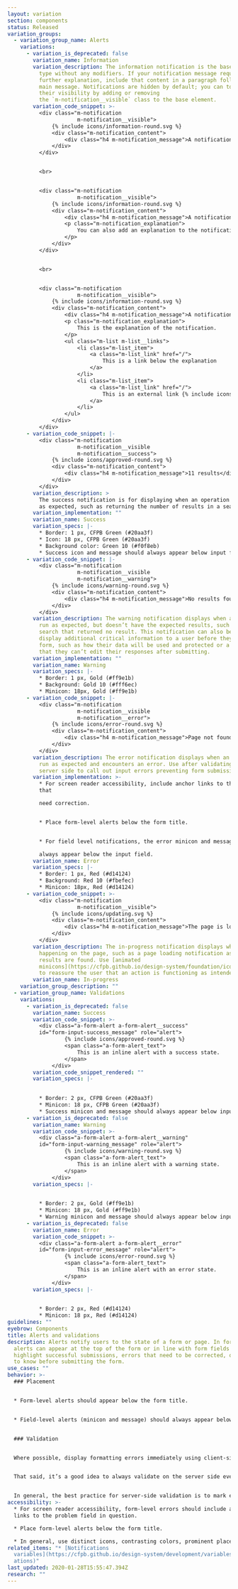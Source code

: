 ```yaml
---
layout: variation
section: components
status: Released
variation_groups:
  - variation_group_name: Alerts
    variations:
      - variation_is_deprecated: false
        variation_name: Information
        variation_description: The information notification is the base notification
          type without any modifiers. If your notification message requires
          further explanation, include that content in a paragraph following the
          main message. Notifications are hidden by default; you can toggle
          their visibility by adding or removing
          the `m-notification__visible` class to the base element.
        variation_code_snippet: >-
          <div class="m-notification
                      m-notification__visible">
              {% include icons/information-round.svg %}
              <div class="m-notification_content">
                  <div class="h4 m-notification_message">A notification</div>
              </div>
          </div>


          <br>


          <div class="m-notification
                      m-notification__visible">
              {% include icons/information-round.svg %}
              <div class="m-notification_content">
                  <div class="h4 m-notification_message">A notification</div>
                  <p class="m-notification_explanation">
                      You can also add an explanation to the notification.
                  </p>
              </div>
          </div>


          <br>


          <div class="m-notification
                      m-notification__visible">
              {% include icons/information-round.svg %}
              <div class="m-notification_content">
                  <div class="h4 m-notification_message">A notification</div>
                  <p class="m-notification_explanation">
                      This is the explanation of the notification.
                  </p>
                  <ul class="m-list m-list__links">
                      <li class="m-list_item">
                          <a class="m-list_link" href="/">
                              This is a link below the explanation
                          </a>
                      </li>
                      <li class="m-list_item">
                          <a class="m-list_link" href="/">
                              This is an external link {% include icons/external-link.svg %}
                          </a>
                      </li>
                  </ul>
              </div>
          </div>
      - variation_code_snippet: |-
          <div class="m-notification
                      m-notification__visible
                      m-notification__success">
              {% include icons/approved-round.svg %}
              <div class="m-notification_content">
                  <div class="h4 m-notification_message">11 results</div>
              </div>
          </div>
        variation_description: >
          The success notification is for displaying when an operation has run
          as expected, such as returning the number of results in a search.
        variation_implementation: ""
        variation_name: Success
        variation_specs: |-
          * Border: 1 px, CFPB Green (#20aa3f)
          * Icon: 18 px, CFPB Green (#20aa3f)
          * Background color: Green 10 (#f0f8eb)
          * Success icon and message should always appear below input field.
      - variation_code_snippet: |-
          <div class="m-notification
                      m-notification__visible
                      m-notification__warning">
              {% include icons/warning-round.svg %}
              <div class="m-notification_content">
                  <div class="h4 m-notification_message">No results found.</div>
              </div>
          </div>
        variation_description: The warning notification displays when an operation has
          run as expected, but doesn’t have the expected results, such as a
          search that returned no result. This notification can also be used to
          display additional critical information to a user before they submit a
          form, such as how their data will be used and protected or a reminder
          that they can’t edit their responses after submitting.
        variation_implementation: ""
        variation_name: Warning
        variation_specs: |-
          * Border: 1 px, Gold (#ff9e1b)
          * Background: Gold 10 (#fff6ec)
          * Minicon: 18px, Gold (#ff9e1b)
      - variation_code_snippet: |-
          <div class="m-notification
                      m-notification__visible
                      m-notification__error">
              {% include icons/error-round.svg %}
              <div class="m-notification_content">
                  <div class="h4 m-notification_message">Page not found.</div>
              </div>
          </div>
        variation_description: The error notification displays when an operation has not
          run as expected and encounters an error. Use after validating on the
          server side to call out input errors preventing form submission.
        variation_implementation: >-
          * For screen reader accessibility, include anchor links to the fields
          that

          need correction.


          * Place form-level alerts below the form title.


          * For field level notifications, the error minicon and message should

          always appear below the input field.
        variation_name: Error
        variation_specs: |-
          * Border: 1 px, Red (#d14124)
          * Background: Red 10 (#fbefec)
          * Minicon: 18px, Red (#d14124)
      - variation_code_snippet: >-
          <div class="m-notification
                      m-notification__visible">
              {% include icons/updating.svg %}
              <div class="m-notification_content">
                  <div class="h4 m-notification_message">The page is loading…</div>
              </div>
          </div>
        variation_description: The in-progress notification displays when something is
          happening on the page, such as a page loading notification as search
          results are found. Use [animated
          minicons](https://cfpb.github.io/design-system/foundation/iconography)
          to reassure the user that an action is functioning as intended.
        variation_name: In-progress
    variation_group_description: ""
  - variation_group_name: Validations
    variations:
      - variation_is_deprecated: false
        variation_name: Success
        variation_code_snippet: >-
          <div class="a-form-alert a-form-alert__success"
          id="form-input-success_message" role="alert">
                  {% include icons/approved-round.svg %}
                  <span class="a-form-alert_text">
                      This is an inline alert with a success state.
                  </span>
              </div>
        variation_code_snippet_rendered: ""
        variation_specs: |-
          

          * Border: 2 px, CFPB Green (#20aa3f)
          * Minicon: 18 px, CFPB Green (#20aa3f)
          * Success minicon and message should always appear below input field
      - variation_is_deprecated: false
        variation_name: Warning
        variation_code_snippet: >-
          <div class="a-form-alert a-form-alert__warning"
          id="form-input-warning_message" role="alert">
                  {% include icons/warning-round.svg %}
                  <span class="a-form-alert_text">
                      This is an inline alert with a warning state.
                  </span>
              </div>
        variation_specs: |-
          

          * Border: 2 px, Gold (#ff9e1b)
          * Minicon: 18 px, Gold (#ff9e1b)
          * Warning minicon and message should always appear below input field
      - variation_is_deprecated: false
        variation_name: Error
        variation_code_snippet: >-
          <div class="a-form-alert a-form-alert__error"
          id="form-input-error_message" role="alert">
                  {% include icons/error-round.svg %}
                  <span class="a-form-alert_text">
                      This is an inline alert with an error state.
                  </span>
              </div>
        variation_specs: |-
          

          * Border: 2 px, Red (#d14124)
          * Minicon: 18 px, Red (#d14124)
guidelines: ""
eyebrow: Components
title: Alerts and validations
description: Alerts notify users to the state of a form or page. In forms,
  alerts can appear at the top of the form or in line with form fields and can
  highlight successful submissions, errors that need to be corrected, or details
  to know before submitting the form.
use_cases: ""
behavior: >-
  ### Placement


  * Form-level alerts should appear below the form title.


  * Field-level alerts (minicon and message) should always appear below the input field.


  ### Validation


  Where possible, display formatting errors immediately using client-side validation so the user doesn’t have to wait until submitting to see what went wrong (this is especially frustrating if the information the user enters the first time around is not cached on submit and they have to fill out all the fields again from scratch). If letters are entered in a date field, if an email address is missing the “@” sign, let the user know right away by showing a field-level error on blur.


  That said, it’s a good idea to always validate on the server side even if you use client-side validation for formatting checks. That’s because JavaScript validation may not work on all clients; JavaScript errors could occur no matter the client; and JS validation can easily be bypassed, which raises security concerns.


  In general, the best practice for server-side validation is to mark errors with both form-level and field-level errors.
accessibility: >-
  * For screen reader accessibility, form-level errors should include anchor
  links to the problem field in question.

  * Place form-level alerts below the form title.

  * In general, use distinct icons, contrasting colors, prominent placement, and text to indicate errors. Don’t rely on just one method, as users can have many different accessibility needs (color blind users, visually impaired users, users with motor control issues, etc.).
related_items: "* [Notifications
  variables](https://cfpb.github.io/design-system/development/variables#notific\
  ations)"
last_updated: 2020-01-28T15:55:47.394Z
research: ""
---
```

